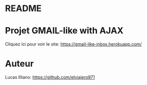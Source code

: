 # README

# Projet GMAIL-like with AJAX

Cliquez ici pour voir le site: https://gmail-like-inbox.herokuapp.com/

# Auteur
Lucas Illiano: https://github.com/elviajero971
